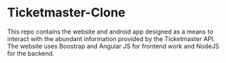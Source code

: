 # Ticketmaster-Clone

This repo contains the website and android app designed as a means to interact with the abundant information provided by the Ticketmaster API.
The website uses Boostrap and Angular JS for frontend work and NodeJS for the backend.
